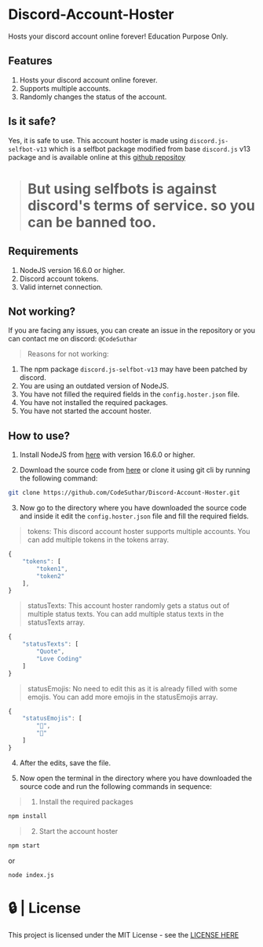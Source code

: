 # Discord-Account-Hoster
Hosts your discord account online forever! Education Purpose Only.

## Features
1. Hosts your discord account online forever.
2. Supports multiple accounts.
3. Randomly changes the status of the account.

## Is it safe?
Yes, it is safe to use. This account hoster is made using `discord.js-selfbot-v13` which is a selfbot package modified from base `discord.js` v13 package and is available online at this [github repositoy](https://github.com/aiko-chan-ai/discord.js-selfbot-v13)

> # But using selfbots is against discord's terms of service. so you can be banned too.

## Requirements
1. NodeJS version 16.6.0 or higher.
2. Discord account tokens.
3. Valid internet connection.

## Not working?
If you are facing any issues, you can create an issue in the repository or you can contact me on discord: `@CodeSuthar`

> Reasons for not working:
1. The npm package `discord.js-selfbot-v13` may have been patched by discord.
2. You are using an outdated version of NodeJS.
3. You have not filled the required fields in the `config.hoster.json` file.
4. You have not installed the required packages.
5. You have not started the account hoster.

## How to use?

1. Install NodeJS from [here](https://nodejs.org/en/download/) with version 16.6.0 or higher.

2. Download the source code from [here](https://github.com/CodeSuthar/Discord-Account-Hoster) or clone it using git cli by running the following command:
```bash
git clone https://github.com/CodeSuthar/Discord-Account-Hoster.git
```
3. Now go to the directory where you have downloaded the source code and inside it edit the `config.hoster.json` file and fill the required fields.

> tokens: This discord account hoster supports multiple accounts. You can add multiple tokens in the tokens array.
```js
{
    "tokens": [
        "token1",
        "token2"
    ],
}
```

> statusTexts: This account hoster randomly gets a status out of multiple status texts. You can add multiple status texts in the statusTexts array.
```js
{
    "statusTexts": [
        "Quote",
        "Love Coding"
    ]
}
```

> statusEmojis: No need to edit this as it is already filled with some emojis. You can add more emojis in the statusEmojis array.
```js
{
    "statusEmojis": [
        "🎉",
        "🎈"
    ]
}
```

4. After the edits, save the file.

5. Now open the terminal in the directory where you have downloaded the source code and run the following commands in sequence:

> 1. Install the required packages
```bash
npm install
```

> 2. Start the account hoster
```bash
npm start
```
or 
```bash
node index.js
```

# 🔒 | License

This project is licensed under the MIT License - see the [LICENSE HERE](https://github.com/CodeSuthar/Discord-Account-Hoster/blob/main/LICENSE)